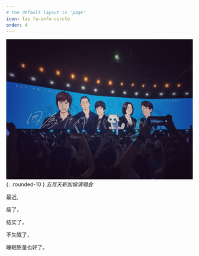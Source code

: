 ```yaml
---
# the default layout is 'page'
icon: fas fa-info-circle
order: 4
---
```


![Desktop View](/assets/posts/202301/2022-mayday.jpg){: .rounded-10 }
_五月天新加坡演唱会_

最近,

瘦了，

结实了，

不失眠了，

睡眠质量也好了。
